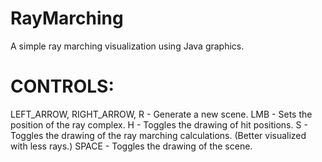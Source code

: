 # RayMarching
A simple ray marching visualization using Java graphics.

CONTROLS:
=========================
LEFT_ARROW, RIGHT_ARROW, R  - Generate a new scene.
LMB                         - Sets the position of the ray complex.
H                           - Toggles the drawing of hit positions.
S                           - Toggles the drawing of the ray marching calculations. (Better visualized with less rays.)
SPACE                       - Toggles the drawing of the scene.
